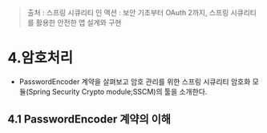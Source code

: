 > 출처 : 스프링 시큐리티 인 액션 : 보안 기초부터 OAuth 2까지, 스프링 시큐리티를 활용한 안전한 앱 설계와 구현

# 4.암호처리
- PasswordEncoder 계약을 살펴보고 암호 관리를 위한 스프링 시큐리티 암호화 모듈(Spring Security Crypto module;SSCM)의 툴을 소개한다.

## 4.1 PasswordEncoder 계약의 이해
